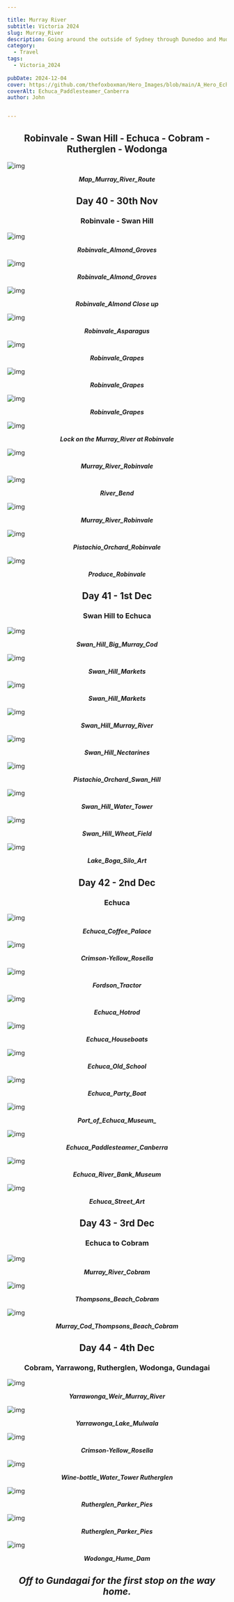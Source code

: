 ```yaml
---

title: Murray River
subtitle: Victoria 2024
slug: Murray_River
description: Going around the outside of Sydney through Dunedoo and Mudgee. 
category:
  - Travel
tags:
  - Victoria_2024
  
pubDate: 2024-12-04
cover: https://github.com/thefoxboxman/Hero_Images/blob/main/A_Hero_Echuca_Paddlesteamer_Canberra_P1422734.jpg?raw=true?w=1960&h=1102&auto=format&fit=crop&q=60&ixlib=rb-4.0.3
coverAlt: Echuca_Paddlesteamer_Canberra
author: John


---
```



<h2 style="text-align:center; "> Robinvale - Swan Hill - Echuca - Cobram - Rutherglen - Wodonga </h2>



![img](../../Images/Murray_River/Map_Murray_River_Route_IMG_0130.jpg)
***<p style="text-align:center; ">Map_Murray_River_Route </p>***



<h2 style="text-align:center; "> Day 40 - 30th Nov</h2>

<h3 style="text-align:center; "> Robinvale - Swan Hill </h3>




![img](../../Images/Murray_River/Robinvale_Almond_Groves_DJI_0763.jpg)
***<p style="text-align:center; "> Robinvale_Almond_Groves </p>***

![img](../../Images/Murray_River/Robinvale_Almond_Groves_DJI_0768.jpg)
***<p style="text-align:center; "> Robinvale_Almond_Groves </p>***

![img](../../Images/Murray_River/Robinvale_Almond_Robinvale_P1075612.jpg)
***<p style="text-align:center; "> Robinvale_Almond Close up </p>***

![img](../../Images/Murray_River/Robinvale_Aspargras_DJI_0754.jpg)
***<p style="text-align:center; "> Robinvale_Asparagus </p>***

![img](../../Images/Murray_River/Robinvale_Grapes_DJI_0756.jpg)
***<p style="text-align:center; "> Robinvale_Grapes </p>***

![img](../../Images/Murray_River/Robinvale_Grapes_DJI_0761.jpg)
***<p style="text-align:center; "> Robinvale_Grapes </p>***

![img](../../Images/Murray_River/Robinvale_Grapes_Robinvale_P1075609.jpg)
***<p style="text-align:center; "> Robinvale_Grapes </p>***

![img](../../Images/Murray_River/Robinvale_Lock_Murray_River_Robinvale_P1075597.jpg)
***<p style="text-align:center; "> Lock on the Murray_River at Robinvale </p>***

![img](../../Images/Murray_River/Robinvale_Murray_River_Robinvale_2_P1075598.jpg)
***<p style="text-align:center; "> Murray_River_Robinvale </p>***

![img](../../Images/Murray_River/Robinvale_Murray_River_Robinvale_2_P1075637.jpg)
***<p style="text-align:center; "> River_Bend </p>***

![img](../../Images/Murray_River/Robinvale_Murray_River_Robinvale_P1075587.jpg)
***<p style="text-align:center; "> Murray_River_Robinvale </p>***

![img](../../Images/Murray_River/Robinvale_Pistachio_Orchard_Robinvale_P1075618.jpg)
***<p style="text-align:center; "> Pistachio_Orchard_Robinvale </p>***

![img](../../Images/Murray_River/Robinvale_Produce_Robinvale_P1075586.jpg)
***<p style="text-align:center; "> Produce_Robinvale </p>***



<h2 style="text-align:center; "> Day 41 - 1st Dec</h2>

<h3 style="text-align:center; "> Swan Hill to Echuca </h3>



![img](../../Images/Murray_River/Swan_Hill_Big_Murray_Cod_P1422675.jpg)
***<p style="text-align:center; "> Swan_Hill_Big_Murray_Cod </p>***

![img](../../Images/Murray_River/Swan_Hill_Markets_IMG_6727.jpg)
***<p style="text-align:center; "> Swan_Hill_Markets </p>***

![img](../../Images/Murray_River/Swan_Hill_Markets_IMG_6730.jpg)
***<p style="text-align:center; "> Swan_Hill_Markets </p>***

![img](../../Images/Murray_River/Swan_Hill_Murray_River_P1422663-Pano.jpg)
***<p style="text-align:center; "> Swan_Hill_Murray_River </p>***

![img](../../Images/Murray_River/Swan_Hill_Nectarines_P1422657.jpg)
***<p style="text-align:center; "> Swan_Hill_Nectarines </p>***

![img](../../Images/Murray_River/Swan_Hill_New_Pistachio_Orchard_Swan_Hill_P1075642.jpg)
***<p style="text-align:center; "> Pistachio_Orchard_Swan_Hill </p>***

![img](../../Images/Murray_River/Swan_Hill_Water_Tower_P1422667.jpg)
***<p style="text-align:center; "> Swan_Hill_Water_Tower </p>***

![img](../../Images/Murray_River/Swan_Hill_Wheat_Field_P1075645.jpg)
***<p style="text-align:center; "> Swan_Hill_Wheat_Field </p>***

![img](../../Images/Murray_River/Lake_Boga_Silo_Art.jpg)
***<p style="text-align:center; "> Lake_Boga_Silo_Art</p>***



<h2 style="text-align:center; "> Day 42 - 2nd Dec</h2>

<h3 style="text-align:center; ">  Echuca </h3>



![img](../../Images/Murray_River/Echuca_Coffee_Palace_P1422713.jpg)
***<p style="text-align:center; "> Echuca_Coffee_Palace </p>***

![img](../../Images/Murray_River/Echuca_Crimson-Yellow_Rosella_P1422700-Edit-Edit.jpg)
***<p style="text-align:center; "> Crimson-Yellow_Rosella </p>***

![img](../../Images/Murray_River/Echuca_Fordson_Tractor_P1422722.jpg)
***<p style="text-align:center; "> Fordson_Tractor </p>***

![img](../../Images/Murray_River/Echuca_Hotrod_P1422724.jpg)
***<p style="text-align:center; "> Echuca_Hotrod </p>***

![img](../../Images/Murray_River/Echuca_Houseboats_P1422735.jpg)
***<p style="text-align:center; "> Echuca_Houseboats </p>***

![img](../../Images/Murray_River/Echuca_Old_School_P1422704.jpg)
***<p style="text-align:center; "> Echuca_Old_School </p>***

![img](../../Images/Murray_River/Echuca_Party_Boat_P1422689.jpg)
***<p style="text-align:center; "> Echuca_Party_Boat</p>***

![img](../../Images/Murray_River/Echuca_Port_of_Echuca_Museum_P1422685.jpg)
***<p style="text-align:center; "> Port_of_Echuca_Museum_ </p>***

![img](../../Images/Murray_River/A_Hero_Echuca_Paddlesteamer_Canberra_P1422734.jpg)
***<p style="text-align:center; "> Echuca_Paddlesteamer_Canberra </p>***

![img](../../Images/Murray_River/Echuca_River_Bank_Museum_P1422732.jpg)
***<p style="text-align:center; "> Echuca_River_Bank_Museum </p>***

![img](../../Images/Murray_River/Echuca_Street_Art_IMG_6735.jpg)
***<p style="text-align:center; "> Echuca_Street_Art </p>***


<h2 style="text-align:center; "> Day 43 - 3rd Dec</h2>

<h3 style="text-align:center; ">  Echuca to Cobram </h3>



![img](../../Images/Murray_River/Cobram_Murray_River_Cobram_P1075659.jpg)
***<p style="text-align:center; "> Murray_River_Cobram </p>***

![img](../../Images/Murray_River/Cobram_Thompsons_Beach_Cobram_P1075662.jpg)
***<p style="text-align:center; "> Thompsons_Beach_Cobram </p>***

![img](../../Images/Murray_River/Cobram_Murray_Cod_Thompsons_Beach_Cobram_P1075669.jpg)
***<p style="text-align:center; "> Murray_Cod_Thompsons_Beach_Cobram </p>***



<h2 style="text-align:center; "> Day 44 - 4th Dec</h2>

<h3 style="text-align:center; ">  Cobram, Yarrawong, Rutherglen, Wodonga, Gundagai </h3>



![img](../../Images/Murray_River/Yarrawonga_Weir_Murray_River_P1075671.jpg)
***<p style="text-align:center; "> Yarrawonga_Weir_Murray_River </p>***

![img](../../Images/Murray_River/Yarrawonga_Lake_Mulwala_P1422740.jpg)
***<p style="text-align:center; "> Yarrawonga_Lake_Mulwala </p>***

![img](../../Images/Murray_River/Yarrawonga_Crimson-Yellow_Rosella_P1422747-Edit-Edit.jpg)
***<p style="text-align:center; "> Crimson-Yellow_Rosella </p>***

![img](../../Images/Murray_River/Rutherglen_Wine-bottle_Water_Tower_P1422752.jpg)
***<p style="text-align:center; "> Wine-bottle_Water_Tower Rutherglen </p>***

![img](../../Images/Murray_River/Rutherglen_Parker_Pies_IMG_6742.jpg)
***<p style="text-align:center; "> Rutherglen_Parker_Pies </p>***

![img](../../Images/Murray_River/Rutherglen_Parker_Pies_IMG_6745.jpg)
***<p style="text-align:center; "> Rutherglen_Parker_Pies </p>***

![img](../../Images/Murray_River/Wodonga_Hume_Dam_P1075678.jpg)
***<p style="text-align:center; "> Wodonga_Hume_Dam </p>***



***<h2 style="text-align:center; "> Off to Gundagai for the first stop on the way home. </h2>***
<br/>
<br/>
<br/>
<!-- ![img](../../Images/Murray_River/.jpg)
***<p style="text-align:center; "> Replace </p>*** -->
